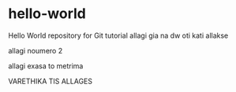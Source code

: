 # hello-world
Hello World repository for Git tutorial
allagi gia na dw oti kati allakse

allagi noumero 2


allagi exasa to metrima

VARETHIKA TIS ALLAGES

